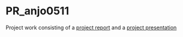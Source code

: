 # PR_anjo0511

Project work consisting of a [project report](Report/report.html) and a [project presentation](Presentation/presentation.html)

